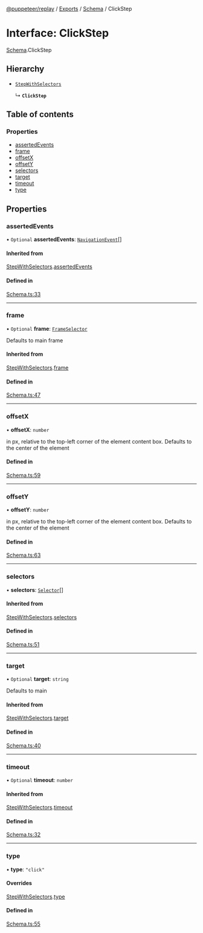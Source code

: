 [@puppeteer/replay](../README.md) / [Exports](../modules.md) / [Schema](../modules/Schema.md) / ClickStep

# Interface: ClickStep

[Schema](../modules/Schema.md).ClickStep

## Hierarchy

- [`StepWithSelectors`](Schema.StepWithSelectors.md)

  ↳ **`ClickStep`**

## Table of contents

### Properties

- [assertedEvents](Schema.ClickStep.md#assertedevents)
- [frame](Schema.ClickStep.md#frame)
- [offsetX](Schema.ClickStep.md#offsetx)
- [offsetY](Schema.ClickStep.md#offsety)
- [selectors](Schema.ClickStep.md#selectors)
- [target](Schema.ClickStep.md#target)
- [timeout](Schema.ClickStep.md#timeout)
- [type](Schema.ClickStep.md#type)

## Properties

### assertedEvents

• `Optional` **assertedEvents**: [`NavigationEvent`](Schema.NavigationEvent.md)[]

#### Inherited from

[StepWithSelectors](Schema.StepWithSelectors.md).[assertedEvents](Schema.StepWithSelectors.md#assertedevents)

#### Defined in

[Schema.ts:33](https://github.com/puppeteer/replay/blob/5cee7ef/src/Schema.ts#L33)

___

### frame

• `Optional` **frame**: [`FrameSelector`](../modules/Schema.md#frameselector)

Defaults to main frame

#### Inherited from

[StepWithSelectors](Schema.StepWithSelectors.md).[frame](Schema.StepWithSelectors.md#frame)

#### Defined in

[Schema.ts:47](https://github.com/puppeteer/replay/blob/5cee7ef/src/Schema.ts#L47)

___

### offsetX

• **offsetX**: `number`

in px, relative to the top-left corner of the element content box. Defaults to the center of the element

#### Defined in

[Schema.ts:59](https://github.com/puppeteer/replay/blob/5cee7ef/src/Schema.ts#L59)

___

### offsetY

• **offsetY**: `number`

in px, relative to the top-left corner of the element content box. Defaults to the center of the element

#### Defined in

[Schema.ts:63](https://github.com/puppeteer/replay/blob/5cee7ef/src/Schema.ts#L63)

___

### selectors

• **selectors**: [`Selector`](../modules/Schema.md#selector)[]

#### Inherited from

[StepWithSelectors](Schema.StepWithSelectors.md).[selectors](Schema.StepWithSelectors.md#selectors)

#### Defined in

[Schema.ts:51](https://github.com/puppeteer/replay/blob/5cee7ef/src/Schema.ts#L51)

___

### target

• `Optional` **target**: `string`

Defaults to main

#### Inherited from

[StepWithSelectors](Schema.StepWithSelectors.md).[target](Schema.StepWithSelectors.md#target)

#### Defined in

[Schema.ts:40](https://github.com/puppeteer/replay/blob/5cee7ef/src/Schema.ts#L40)

___

### timeout

• `Optional` **timeout**: `number`

#### Inherited from

[StepWithSelectors](Schema.StepWithSelectors.md).[timeout](Schema.StepWithSelectors.md#timeout)

#### Defined in

[Schema.ts:32](https://github.com/puppeteer/replay/blob/5cee7ef/src/Schema.ts#L32)

___

### type

• **type**: ``"click"``

#### Overrides

[StepWithSelectors](Schema.StepWithSelectors.md).[type](Schema.StepWithSelectors.md#type)

#### Defined in

[Schema.ts:55](https://github.com/puppeteer/replay/blob/5cee7ef/src/Schema.ts#L55)

